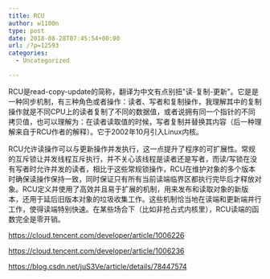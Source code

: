 ```yaml
---
title: RCU
author: w1100n
type: post
date: 2018-08-28T07:45:54+00:00
url: /?p=12593
categories:
  - Uncategorized

---
```

RCU是read-copy-update的简称，翻译为中文有点别扭"读-复制-更新"。它是是一种同步机制，有三种角色或者操作：读者、写者和复制操作，我理解其中的复制操作就是不同CPU上的读者复制了不同的数据值，或者说拥有同一个指针的不同拷贝值，也可以理解为：在读者读取值的时候，写者复制并替换其内容（后一种理解来自于RCU作者的解释）。它于2002年10月引入Linux内核。

RCU允许读操作可以与更新操作并发执行，这一点提升了程序的可扩展性。常规的互斥锁让并发线程互斥执行，并不关心该线程是读者还是写者，而读/写锁在没有写者时允许并发的读者，相比于这些常规锁操作，RCU在维护对象的多个版本时确保读操作保持一致，同时保证只有所有当前读端临界区都执行完毕后才释放对象。RCU定义并使用了高效并且易于扩展的机制，用来发布和读取对象的新版本，还用于延后旧版本对象的垃圾收集工作。这些机制恰当地在读端和更新端并行工作，使得读端特别快速。在某些场合下（比如非抢占式内核里），RCU读端的函数完全是零开销。

https://cloud.tencent.com/developer/article/1006226
  
https://cloud.tencent.com/developer/article/1006236
  
https://blog.csdn.net/juS3Ve/article/details/78447574